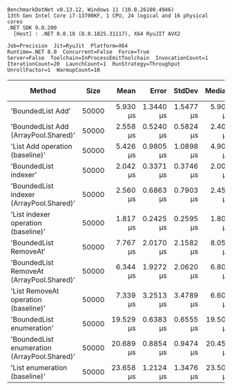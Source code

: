 ```

BenchmarkDotNet v0.13.12, Windows 11 (10.0.26100.4946)
13th Gen Intel Core i7-13700KF, 1 CPU, 24 logical and 16 physical cores
.NET SDK 9.0.200
  [Host] : .NET 8.0.18 (8.0.1825.31117), X64 RyuJIT AVX2

Job=Precision  Jit=RyuJit  Platform=X64  
Runtime=.NET 8.0  Concurrent=False  Force=True  
Server=False  Toolchain=InProcessEmitToolchain  InvocationCount=1  
IterationCount=20  LaunchCount=1  RunStrategy=Throughput  
UnrollFactor=1  WarmupCount=10  

```
| Method                                       | Size  | Mean      | Error     | StdDev    | Median    | Min       | Max       | Ratio | RatioSD | Allocated | Alloc Ratio |
|--------------------------------------------- |------ |----------:|----------:|----------:|----------:|----------:|----------:|------:|--------:|----------:|------------:|
| &#39;BoundedList Add&#39;                            | 50000 |  5.930 μs | 1.3440 μs | 1.5477 μs |  5.900 μs |  2.850 μs |  9.150 μs |  1.13 |    0.34 |     712 B |        0.68 |
| &#39;BoundedList Add (ArrayPool.Shared)&#39;         | 50000 |  2.558 μs | 0.5240 μs | 0.5824 μs |  2.400 μs |  1.800 μs |  3.900 μs |  0.49 |    0.16 |     736 B |        0.70 |
| &#39;List Add operation (baseline)&#39;              | 50000 |  5.426 μs | 0.9805 μs | 1.0898 μs |  4.900 μs |  4.200 μs |  8.000 μs |  1.00 |    0.00 |    1048 B |        1.00 |
| &#39;BoundedList indexer&#39;                        | 50000 |  2.042 μs | 0.3371 μs | 0.3746 μs |  2.000 μs |  1.600 μs |  2.900 μs |  0.39 |    0.12 |      64 B |        0.06 |
| &#39;BoundedList indexer (ArrayPool.Shared)&#39;     | 50000 |  2.560 μs | 0.6863 μs | 0.7903 μs |  2.450 μs |  1.500 μs |  3.900 μs |  0.48 |    0.18 |    1024 B |        0.98 |
| &#39;List indexer operation (baseline)&#39;          | 50000 |  1.817 μs | 0.2425 μs | 0.2595 μs |  1.800 μs |  1.400 μs |  2.300 μs |  0.35 |    0.08 |    1024 B |        0.98 |
| &#39;BoundedList RemoveAt&#39;                       | 50000 |  7.767 μs | 2.0170 μs | 2.1582 μs |  8.050 μs |  4.300 μs | 11.800 μs |  1.50 |    0.58 |    1024 B |        0.98 |
| &#39;BoundedList RemoveAt (ArrayPool.Shared)&#39;    | 50000 |  6.344 μs | 1.9272 μs | 2.0620 μs |  6.800 μs |  2.400 μs |  9.400 μs |  1.20 |    0.45 |    1024 B |        0.98 |
| &#39;List RemoveAt operation (baseline)&#39;         | 50000 |  7.339 μs | 3.2513 μs | 3.4789 μs |  6.600 μs |  3.700 μs | 16.100 μs |  1.41 |    0.69 |    1024 B |        0.98 |
| &#39;BoundedList enumeration&#39;                    | 50000 | 19.529 μs | 0.6383 μs | 0.6555 μs | 19.500 μs | 18.600 μs | 20.700 μs |  3.67 |    0.64 |    1024 B |        0.98 |
| &#39;BoundedList enumeration (ArrayPool.Shared)&#39; | 50000 | 20.689 μs | 0.8854 μs | 0.9474 μs | 20.450 μs | 19.400 μs | 23.000 μs |  3.94 |    0.67 |    1024 B |        0.98 |
| &#39;List enumeration (baseline)&#39;                | 50000 | 23.658 μs | 1.2124 μs | 1.3476 μs | 23.500 μs | 21.800 μs | 26.900 μs |  4.51 |    0.80 |    1024 B |        0.98 |
